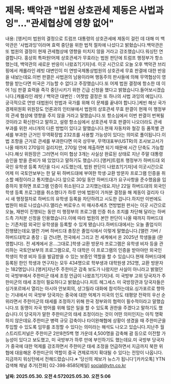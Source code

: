 # **제목: 백악관 "법원 상호관세 제동은 사법과잉"..."관세협상에 영향 없어"**

  내용: [앵커]미 법원의 결정으로 트럼프 대통령의 상호관세에 제동이 걸린 데 대해 미 백악관은 '사법과잉'이라며 효력 중단을 위한 법적 절차에 나섰다고 밝혔습니다.백악관은 또 법원의 결정이 현재 관세협상에 영향을 미치지 않을 거라고 강조했습니다.워싱턴 연결합니다. 홍상희 특파원!어제 상호관세가 무효라는 법원 판단에 트럼프 행정부가 항소했는데, 백악관의 새로운 반응이 나왔죠?[기자]네. 이곳 시간으로 오늘 오후 백악관 브리핑에서 캐롤라인 레빗 대변인이 미 연방국제통상법원의 상호관세 무효 판결에 대한 반응을 내놨는데요.이번 판결은 사법권의 남용이라며 행동주의 판사들에 의해 무역협상이 영향을 받는다면 미국은 기능할 수 없다고 주장했습니다.또 어제 법원 결정에 항소한 데 이어 1심 판결 효력을 즉각 중단시키기 위한 긴급 신청을 했다고 밝혔습니다.들어보시겠습니다.[캐롤라인 레빗 / 백악관 대변인 : 어젯밤 결정은 또 하나의 사법 과잉의 예입니다. 궁극적으로 연방 대법원이 헌법과 국가를 위해 이 문제를 끝내야 합니다.]케빈 해싯 국가경제위원회 위원장도 언론과의 인터뷰에서 법원의 상호관세 무효 판결이 현재 미 행정부의 관세 협상에 영향을 주지 않을 거라고 말했습니다.또 항소심에서 이번 판결이 번복될 것이라고 확신한다고 말하고, 설령 항소심에서 상호관세 무효 판결이 나오더라도 관세 부과를 위한 서너개의 다른 방법이 있다고 말했습니다.현재 자동차와 철강 등 품목별 관세를 부과한 근거인 무역확장법 232조를 사용할 가능성이 있다는 의미로 풀이됩니다.이 법 조항을 근거로 관세를 부과한다면 미국 상무부, 무역대표부(USTR)의 조사보고서가 나올 때까지 270일이 걸리지만, 270일 안에 제출하면 되기 때문에 시간 단축도 가능합니다.해싯 위원장은 그러면서 이미 협상 3개는 사실상 완료된 상태로 지난 주말 대통령 승인을 받을 준비가 돼 있었다고 말하기도 했습니다.[앵커]트럼프 행정부가 하버드대 외국인 유학생 등록 차단을 다시 시도했는데, 법원 판단이 나왔죠?[기자]네 이곳시간으로 어제 미 국토안보부는 한 달 뒤 하버드대에 부여한 학생·교환 방문자 프로그램 인증을 취소할 예정이라고 통지했습니다.앞으로 30일 동안 하버드대가 요구사항을 준수했음을 입증하지 못하면 프로그램 인증이 취소된다고 고지했는데요.지난 22일 하버드대의 외국인 학생 등록 프로그램을 취소했다가 하루 만에 법원이 가처분 결정을 해 제동이 걸리자 다시 새 행정절차로 하버드의 유학생 등록을 차단하려고 시도한 겁니다.하지만 이번에도 법원이 바로 나섰습니다.앨리슨 버로우스 미 매사추세츠 연방법원 판사는 이곳 시간으로 오늘, 재판이 진행되는 동안 미 행정부의 프로그램 인증 취소 조치를 차단해 달라는 하버드측 가처분 신청을 인용했습니다.이에 따라 법원의 본안 판단이 나올 때까지 하버드대는 기존처럼 외국인 유학생을 등록할 수 있게 됐습니다.하버드대에서는 오늘 졸업식이 진행됐는데요.앨런 가버 하버드대 총장은 졸업식에서 이렇게 말했습니다.[앨런 가버 / 하버드대학교 총장 : 길 건너편, 전국에서 그리고 전 세계에서 온 2025년 학생들을 (환영합니다). 전 세계에서 온…그대로.]학생·교환 방문자 프로그램은 유학생 비자 등을 관리하는 국토안보부의 프로그램으로, 각 대학은 이 프로그램의 인증을 받아야만 외국인 학생이 학생 비자 등을 발급받을 수 있는 보증인 역할을 할 수 있습니다.현재 하버드대에 등록된 한인 학생과 연구자는 모두 434명으로 학부생과 대학원생 252명, 교환 방문자는 182명입니다.[앵커]지난주 주한미군 감축 보도가 나왔지만 사실이 아니라고 밝혔던 미 국방부에서 주한미군 태세 조정 언급이 나왔죠?[기자]네. 미 국방부 고위 당국자가 주한미군의 태세 조정이 필요하다고 밝혔습니다.피트 헤그세스 미 국방장관과 당국자들은 싱가포르에서 열리는 아시아 안보회의, 샹그릴라 대화에 참석하는데요.싱가포르로 향하는 기내에서 미 국방부 당국자는 중국에 대한 억제가 미국의 인도 태평양 전략의 우선 순위라면서 주한미군의 태세를 조정하기 위해 한국 정부와의 협력이 필수적이라고 말했습니다.또 동맹이 자국 방어를 위해 많은 일을 할 수 있도록 권한을 주겠다고 말하기도 했습니다.이 당국자가 말한 주한미군의 태세 조정이라는 것이 어떤 의미인지는 아직 명확하지 않은데요.주한미군 병력 규모 감축이나 타이완해협에 상황이 생겼을 때 주한미군을 투입할 수 있도록 임무를 조정할 수 있다는 의미라는 해석도 나오고 있습니다.지난주 월스트리트저널은 주한미군 2만8천5백 명 가운데 4,500명을 감축해 괌 등으로 이전할 가능성이 있다고 보도했고, 미 국방부가 하루 만에 부인하기도 했는데요.미 국방부 당국자가 중국에 대한 억제를 강조하면서 주한미군 태세 조정을 언급하면서 지금까지 북한 위협에 대응해온 주한미군의 역할이 중국 견제로까지 확대될 수 있다는 전망이 나옵니다.지금까지 워싱턴에서 전해드렸습니다.※ '당신의 제보가 뉴스가 됩니다'[카카오톡] YTN 검색해 채널 추가[전화] 02-398-8585[메일] social@ytn.co.kr

  **날짜: 2025.05.30. 오전 4:572025.05.30. 오전 5:06**